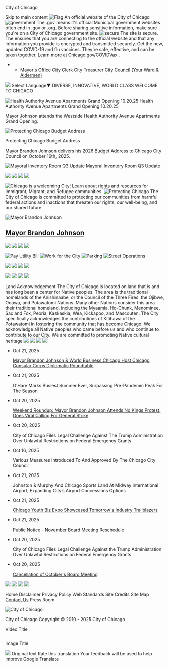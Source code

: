 City of Chicago


Skip to main content
![Flag](https://www.chicago.gov/content/dam/city/cds/safari-pinned-tab.svg)
An official website of the City of Chicago
![government](https://www.chicago.gov/content/dam/city/cds/icon-dot-gov.svg)
The .gov means it's official
Municipal government websites often end in .gov or .org. Before sharing sensitive information, make sure you're on a City of Chicago government site.
![secure](https://www.chicago.gov/content/dam/city/cds/icon-https.svg)
The site is secure.
The
ensures that you are connecting to the official website and that any information you provide is encrypted and transmitted securely.
Get the new, updated COVID-19 and flu vaccines. They're safe, effective, and can be taken together. Learn more at
Chicago.gov/COVIDVax
.

* + [Mayor's Office](https://www.chicago.gov/city/en/depts/mayor.html)
    City Clerk
    City Treasurer
    [City Council (Your Ward & Aldermen)](https://www.chicago.gov/city/en/about/council.html)

![](https://www.google.com/images/cleardot.gif)
Select Language​▼
DIVERSE, INNOVATIVE, WORLD CLASS
WELCOME TO CHICAGO

![Health Authority Avenue Apartments Grand Opening 10.20.25](https://i.ytimg.com/vi/X25ajBV1BGI/mqdefault.jpg "Health Authority Avenue Apartments Grand Opening 10.20.25")
Health Authority Avenue Apartments Grand Opening 10.20.25

Mayor Johnson attends the Westside Health Authority Avenue Apartments Grand Opening.



![Protecting Chicago Budget Address](https://i.ytimg.com/vi/X0bDbwniItM/mqdefault.jpg "Protecting Chicago Budget Address")

Protecting Chicago Budget Address

Mayor Brandon Johnson delivers his 2026 Budget Address to Chicago City Council on October 16th, 2025.


![Mayoral Inventory Room Q3 Update](https://i.ytimg.com/vi/4DrZkY48C7M/mqdefault.jpg "Mayoral Inventory Room Q3 Update")
Mayoral Inventory Room Q3 Update

![](https://www.chicago.gov/content/dam/city/cds/chicago-star.png)
![](https://www.chicago.gov/content/dam/city/cds/chicago-star.png)
![](https://www.chicago.gov/content/dam/city/cds/chicago-star.png)
![](https://www.chicago.gov/content/dam/city/cds/chicago-star.png)

![Chicago is a welcoming City!](https://www.chicago.gov/content/dam/city/depts/mayor/Office%20of%20New%20Americans/icons/WCO%20Reaffirms%20-%20CARD.png)
Learn about rights and resources for Immigrant, Migrant, and Refugee communities.
![Protecting Chicago](https://www.chicago.gov/content/dam/city/depts/mayor/ProtectingChicago/Protecting%20Chicago%20200x200.png)
The City of Chicago is committed to protecting our communities from harmful federal actions and inactions that threaten our rights, our well-being, and our shared future.

![Mayor Brandon Johnson](https://www.chicago.gov/content/dam/city/depts/mayor/MayorBrandonJohnson/Mayor-Brandon-Johnson.png)

[Mayor Brandon Johnson](https://www.chicago.gov/city/en/depts/mayor.html)
-------------------------------------------------------------------------

![](https://www.chicago.gov/content/dam/city/cds/chicago-star.png)
![](https://www.chicago.gov/content/dam/city/cds/chicago-star.png)
![](https://www.chicago.gov/content/dam/city/cds/chicago-star.png)
![](https://www.chicago.gov/content/dam/city/cds/chicago-star.png)

![Pay Utility Bill](https://www.chicago.gov/content/dam/city/depts/fin/FeaturedServicesIcons/payutilities.png)
![Work for the City](https://www.chicago.gov/content/dam/city/depts/dhr/FeatureServicesIcons/Jobs-Icon.png)
![Parking](https://www.chicago.gov/content/dam/city/depts/fin/FeaturedServicesIcons/paytickets.png)
![Street Operations](https://www.chicago.gov/content/dam/city/depts/streets/FeaturedServicesIcons/Street-Operations.png)

![](https://www.chicago.gov/content/dam/city/cds/chicago-star.png)
![](https://www.chicago.gov/content/dam/city/cds/chicago-star.png)
![](https://www.chicago.gov/content/dam/city/cds/chicago-star.png)
![](https://www.chicago.gov/content/dam/city/cds/chicago-star.png)


![](https://www.chicago.gov/content/dam/city/cds/chicago-star.png)
![](https://www.chicago.gov/content/dam/city/cds/chicago-star.png)
![](https://www.chicago.gov/content/dam/city/cds/chicago-star.png)
![](https://www.chicago.gov/content/dam/city/cds/chicago-star.png)

Land Acknowledgement
The City of Chicago is located on land that is and has long been a center for Native peoples. The area is the traditional homelands of the Anishinaabe, or the Council of the Three Fires: the Ojibwe, Odawa, and Potawatomi Nations. Many other Nations consider this area their traditional homeland, including the Myaamia, Ho-Chunk, Menominee, Sac and Fox, Peoria, Kaskaskia, Wea, Kickapoo, and Mascouten. The City specifically acknowledges the contributions of Kitihawa of the Potawatomi in fostering the community that has become Chicago. We acknowledge all Native peoples who came before us and who continue to contribute to our City. We are committed to promoting Native cultural heritage
![](https://www.chicago.gov/content/dam/city/cds/chicago-star.png)
![](https://www.chicago.gov/content/dam/city/cds/chicago-star.png)
![](https://www.chicago.gov/content/dam/city/cds/chicago-star.png)
![](https://www.chicago.gov/content/dam/city/cds/chicago-star.png)

* Oct 21, 2025

  [Mayor Brandon Johnson & World Business Chicago Host Chicago Consular Corps Diplomatic Roundtable](https://www.chicago.gov/content/city/en/depts/mayor/press_room/press_releases/2025/october/consular-corps-diplomatic-roundtable.html)
* Oct 21, 2025

  O’Hare Marks Busiest Summer Ever, Surpassing Pre-Pandemic Peak For The Season
* Oct 20, 2025

  [Weekend Roundup: Mayor Brandon Johnson Attends No Kings Protest, Goes Viral Calling For General Strike](https://www.chicago.gov/content/city/en/depts/mayor/press_room/press_releases/2025/october/weekend-roundup-no-kings.html)
* Oct 20, 2025

  City of Chicago Files Legal Challenge Against The Trump Administration Over Unlawful Restrictions on Federal Emergency Grants
* Oct 16, 2025

  Various Measures Introduced To And Approved By The Chicago City Council

* Oct 21, 2025

  Johnston & Murphy And Chicago Sports Land At Midway International Airport, Expanding City’s Airport Concessions Options
* Oct 21, 2025

  [Chicago Youth Biz Expo Showcased Tomorrow's Industry Trailblazers](https://www.chicago.gov/content/city/en/depts/bacp/provdrs/business_support_tools/news/2025/october/chicagoyouthbizexpo.html)
* Oct 21, 2025

  Public Notice - November Board Meeting Reschedule
* Oct 20, 2025

  City of Chicago Files Legal Challenge Against the Trump Administration Over Unlawful Restrictions on Federal Emergency Grants
* Oct 20, 2025

  [Cancellation of October's Board Meeting](https://www.chicago.gov/content/city/en/depts/ethics/provdrs/reg/news/2025/october/cancellation-of-october-s-board-meeting.html)

![](https://www.chicago.gov/content/dam/city/cds/chicago-star.png)
![](https://www.chicago.gov/content/dam/city/cds/chicago-star.png)
![](https://www.chicago.gov/content/dam/city/cds/chicago-star.png)
![](https://www.chicago.gov/content/dam/city/cds/chicago-star.png)


Home
Disclaimer
Privacy Policy
Web Standards
Site Credits
Site Map
[Contact Us](https://www.chicago.gov/city/en/general/contact.html)
Press Room

![City of Chicago](https://www.chicago.gov/content/dam/city/cds/city_seal_clr.png)

City of Chicago
Copyright © 2010 - 2025 City of Chicago





Video Title

![]()

Image Title


![](https://fonts.gstatic.com/s/i/productlogos/translate/v14/24px.svg)
Original text
Rate this translation
Your feedback will be used to help improve Google Translate